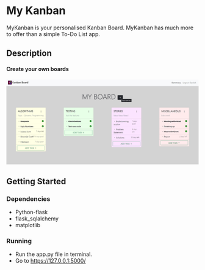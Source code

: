 # My Kanban

MyKanban is your personalised Kanban Board. MyKanban has much more to offer than a simple To-Do List app.

## Description

#### Create your own boards
![alt text](https://github.com/komalchamyal/myKanban/blob/main/static/images/mybord.jpg?raw=true)

## Getting Started

### Dependencies

* Python-flask
* flask_sqlalchemy
* matplotlib

### Running

* Run the app.py file in terminal.
* Go to https://127.0.0.1:5000/

